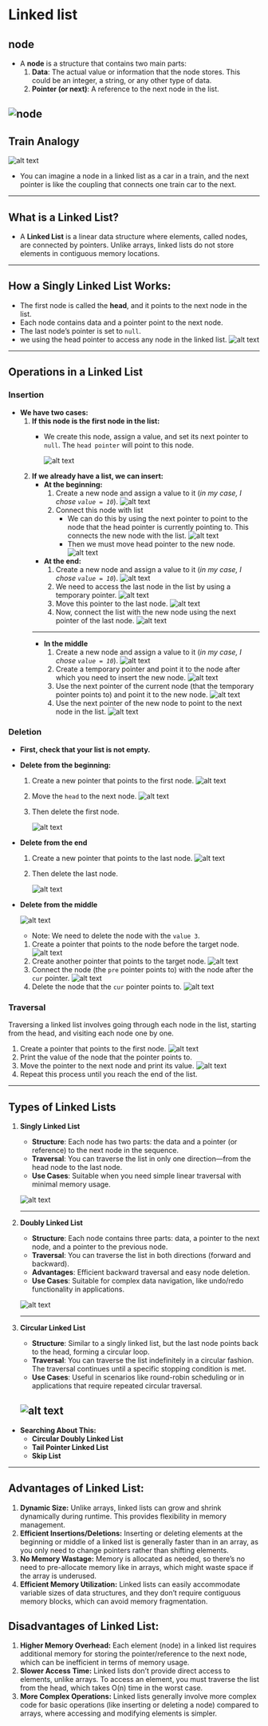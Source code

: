 # Linked list
## node
- A **node** is a structure that contains two main parts:
    1. **Data**: The actual value or information that the node stores. This could be an integer, a string, or any other type of data.
    2. **Pointer (or next)**: A reference to the next node in the list.

![node](image/image.png)
---

## Train Analogy
![alt text](image/train.png)
- You can imagine a node in a linked list as a car in a train, and the next pointer is like the coupling that connects one train car to the next.
---

## What is a Linked List?
-  A **Linked List** is a linear data structure where elements, called nodes, are connected by pointers. Unlike arrays, linked lists do not store elements in contiguous memory locations.
---

## How a Singly Linked List Works:
- The first node is called the **head**, and it points to the next node in the list.
- Each node contains data and a pointer point to the next node.
- The last node’s pointer is set to ``null``.
- we using the head pointer to access any node in the linked list.
![alt text](image/image-1.png)
---

## Operations in a Linked List
### Insertion
- **We have two cases:**
    1. **If this node is the first node in the list:**
        - We create this node, assign a value, and set its next pointer to ``null``. The ``head pointer`` will point to this node.
          
          ![alt text](image/image-8.png)
    2. **If we already have a list, we can insert:**
        - **At the beginning:**
            1. Create a new node and assign a value to it (*in my case, I chose ``value = 10``*).
            ![alt text](image/image-4.png)
            2. Connect this node with list 
                - We can do this by using the next pointer to point to the node that the head pointer is currently pointing to. This connects the new node with the list.
                ![alt text](image/image-5.png)
                - Then we must move head pointer to the new node.
                ![alt text](image/image-6.png)
        - **At the end:**
            1. Create a new node and assign a value to it (*in my case, I chose ``value = 10``*).
            ![alt text](image/image-7.png)
            2. We need to access the last node in the list by using a temporary pointer.
            ![alt text](image/image-9.png)
            3. Move this pointer to the last node.
            ![alt text](image/image-10.png)
            4. Now, connect the list with the new node using the next pointer of the last node.
            ![alt text](image/image-11.png)
        ---
        - **In the middle**
            1. Create a new node and assign a value to it (*in my case, I chose ``value = 10``*).
            ![alt text](image/image-12.png)
            2. Create a temporary pointer and point it to the node after which you need to insert the new node.
            ![alt text](image/image-13.png)
            3. Use the next pointer of the current node (that the temporary pointer points to) and point it to the new node.
            ![alt text](image/image-14.png)
            4. Use the next pointer of the new node to point to the next node in the list.
            ![alt text](image/image-15.png)

### Deletion
- **First, check that your list is not empty.**
- **Delete from the beginning:**
    1. Create a new pointer that points to the first node.
        ![alt text](image/image-16.png)

    2. Move the ``head`` to the next node.
        ![alt text](image/image-17.png)

    3. Then delete the first node.
       
        ![alt text](image/image-18.png)
    
- **Delete from the end**
    1. Create a new pointer that points to the last node.
    ![alt text](image/image-19.png)
    2. Then delete the last node.

       ![alt text](image/image-20.png)

       
- **Delete from the middle**
  
    ![alt text](image/image-21.png)
    - Note: We need to delete the node with the ``value 3``.
    1. Create a pointer that points to the node before the target node.
    ![alt text](image/image-22.png)
    2. Create another pointer that points to the target node.
    ![alt text](image/image-23.png)
    3. Connect the node (the ``pre`` pointer points to) with the node after the ``cur`` pointer.
    ![alt text](image/image-24.png)
    4. Delete the node that the ``cur`` pointer points to.
    ![alt text](image/image-26.png)

### Traversal
Traversing a linked list involves going through each node in the list, starting from the head, and visiting each node one by one.
1. Create a pointer that points to the first node.
    ![alt text](image/image-27.png) 
2. Print the value of the node that the pointer points to.
3. Move the pointer to the next node and print its value.
    ![alt text](image/image-28.png)
4. Repeat this process until you reach the end of the list.
---
## Types of Linked Lists
1. **Singly Linked List**
   - **Structure**: Each node has two parts: the data and a pointer (or reference) to the next node in the sequence.
   - **Traversal**: You can traverse the list in only one direction—from the head node to the last node.
   - **Use Cases**: Suitable when you need simple linear traversal with minimal memory usage.

    ![alt text](image/image-1.png)

    ---

2. **Doubly Linked List**
   - **Structure**: Each node contains three parts: data, a pointer to the next node, and a pointer to the previous node.
   - **Traversal**: You can traverse the list in both directions (forward and backward).
   - **Advantages**: Efficient backward traversal and easy node deletion.
   - **Use Cases**: Suitable for complex data navigation, like undo/redo functionality in applications.
    
    ![alt text](image/image-30.png)

    ---

3. **Circular Linked List**
   - **Structure**: Similar to a singly linked list, but the last node points back to the head, forming a circular loop.
   - **Traversal**: You can traverse the list indefinitely in a circular fashion. The traversal continues until a specific stopping condition is met.
   - **Use Cases**: Useful in scenarios like round-robin scheduling or in applications that require repeated circular traversal.

    ![alt text](image/image-31.png)
    ---


- **Searching About This:**
    - **Circular Doubly Linked List**
    - **Tail Pointer Linked List**
    - **Skip List**
---

## Advantages of Linked List:
1. **Dynamic Size:** Unlike arrays, linked lists can grow and shrink dynamically during runtime. This provides flexibility in memory management.
2. **Efficient Insertions/Deletions:**
Inserting or deleting elements at the beginning or middle of a linked list is generally faster than in an array, as you only need to change pointers rather than shifting elements.
3. **No Memory Wastage:** Memory is allocated as needed, so there’s no need to pre-allocate memory like in arrays, which might waste space if the array is underused.
4. **Efficient Memory Utilization:** Linked lists can easily accommodate variable sizes of data structures, and they don’t require contiguous memory blocks, which can avoid memory fragmentation.

## Disadvantages of Linked List:
1. **Higher Memory Overhead:** Each element (node) in a linked list requires additional memory for storing the pointer/reference to the next node, which can be inefficient in terms of memory usage.
2. **Slower Access Time:** Linked lists don’t provide direct access to elements, unlike arrays. To access an element, you must traverse the list from the head, which takes O(n) time in the worst case.
3. **More Complex Operations:** Linked lists generally involve more complex code for basic operations (like inserting or deleting a node) compared to arrays, where accessing and modifying elements is simpler.

